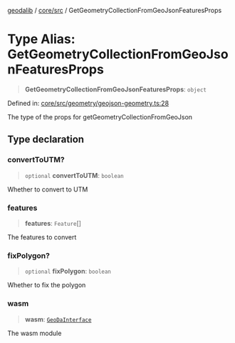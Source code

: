 [geodalib](../../../modules.md) / [core/src](../index.md) / GetGeometryCollectionFromGeoJsonFeaturesProps

# Type Alias: GetGeometryCollectionFromGeoJsonFeaturesProps

> **GetGeometryCollectionFromGeoJsonFeaturesProps**: `object`

Defined in: [core/src/geometry/geojson-geometry.ts:28](https://github.com/GeoDaCenter/geoda-lib/blob/9716a45cca9cf3b644d6187deeb842d47f2b7a3a/js/packages/core/src/geometry/geojson-geometry.ts#L28)

The type of the props for getGeometryCollectionFromGeoJson

## Type declaration

### convertToUTM?

> `optional` **convertToUTM**: `boolean`

Whether to convert to UTM

### features

> **features**: `Feature`[]

The features to convert

### fixPolygon?

> `optional` **fixPolygon**: `boolean`

Whether to fix the polygon

### wasm

> **wasm**: [`GeoDaInterface`](../interfaces/GeoDaInterface.md)

The wasm module
